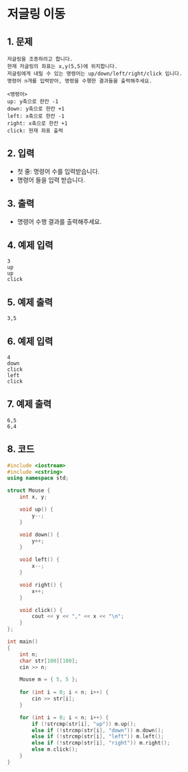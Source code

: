 # 저글링 이동

## 1. 문제

```
저글링을 조종하려고 합니다.
현재 저글링의 좌표는 x,y(5,5)에 위치합니다.
저글링에게 내릴 수 있는 명령어는 up/down/left/right/click 입니다.
명령어 n개를 입력받아, 명령을 수행한 결과들을 출력해주세요.

<명령어>
up: y축으로 한칸 -1
down: y축으로 한칸 +1
left: x축으로 한칸 -1
right: x축으로 한칸 +1
click: 현재 좌표 출력
```

## 2. 입력
- 첫 줄: 명령어 수를 입력받습니다.
- 명령어 들을 입력 받습니다.

## 3. 출력

- 명령어 수행 결과를 출력해주세요.


## 4. 예제 입력
```
3
up
up
click
```

## 5. 예제 출력
```
3,5
```

## 6. 예제 입력

```
4
down
click
left
click
```

## 7. 예제 출력

```
6,5
6,4
```

## 8. 코드

```c++
#include <iostream>
#include <cstring>
using namespace std;

struct Mouse {
    int x, y;

    void up() {
        y--;
    }

    void down() {
        y++;
    }

    void left() {
        x--;
    }

    void right() {
        x++;
    }

    void click() {
        cout << y << "," << x << "\n";
    }
};

int main()
{
    int n;
    char str[100][100];
    cin >> n;

    Mouse m = { 5, 5 };
    
    for (int i = 0; i < n; i++) {
        cin >> str[i];
    }

    for (int i = 0; i < n; i++) {
        if (!strcmp(str[i], "up")) m.up();
        else if (!strcmp(str[i], "down")) m.down();
        else if (!strcmp(str[i], "left")) m.left();
        else if (!strcmp(str[i], "right")) m.right();
        else m.click();
    }
}
```
